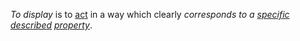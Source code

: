 *To display* is to [act](https://github.com/gcassel/Modular-Organization-Terminology/blob/master/terms/action.md) in a way which clearly *corresponds to a [specific](https://github.com/gcassel/Modular-Organization-Terminology/blob/master/terms/specific.md) [described](https://github.com/gcassel/Modular-Organization-Terminology/blob/master/terms/description.md) [property](https://github.com/gcassel/Modular-Organization-Terminology/blob/master/terms/property.md)*. 
